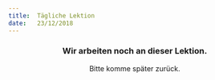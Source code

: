 ```yaml
---
title:  Tägliche Lektion
date:   23/12/2018
---
```


### <center>Wir arbeiten noch an dieser Lektion.</center>
<center>Bitte komme später zurück.</center>